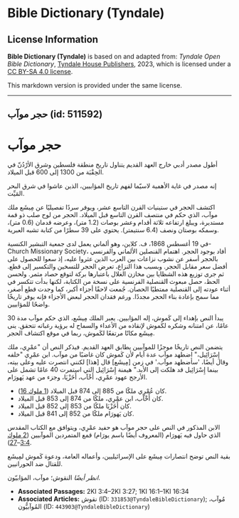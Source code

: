 # Bible Dictionary (Tyndale)

## License Information

**Bible Dictionary (Tyndale)** is based on and adapted from: _Tyndale Open Bible Dictionary_, [Tyndale House Publishers](https://tyndaleopenresources.com/), 2023, which is licensed under a [CC BY-SA 4.0 license](https://creativecommons.org/licenses/by-sa/4.0/legalcode.en).

This markdown version is provided under the same license.



--------------------------------

## حجر موآب (id: 511592)

حجر موآب
========

أطول مصدر أدبي خارج العهد القديم يتناول تاريخ منطقة فلسطين وشرق الأرْدُنّ في الحِقْبَة من 1300 إلى 600 قبل الميلاد.

إنه مصدر في غاية الأهمية لاسيّما لفهم تاريخ المؤابيين، الذين عاشوا في شرق البحر المَيِّت.

اكتشف الحجر في ستينيات القرن التاسع عشر، ويوفر سردًا تفصيليًا عن مِيشَع ملك موآب، الذي حكم في منتصف القرن التاسع قبل الميلاد. الحجر من لوح صلب ذو قمة مستديرة، ويبلغ ارتفاعه ثلاثة أقدام وعشر بوصات (1\.2 متر)، وعرضه قدمان (0\.6 متر)، وسمكه بوصتان ونصف (6\.4 سنتيمتر). يحتوي على 39 سطرًا من كتابة تشبه العبرية.

في 19 أغسطس 1868، ف. كلاين، وهو ألماني يعمل لدى جمعية التبشير الكنسية\-Church Missionary Society، أفاد بوجود الحجر. اهتمام القنصلين الألماني والفرنسي بالحجر أسفر عن نشوب نزاعات بين العرب الذين عثروا عليه، إذ سعوا للحصول على أفضل سعر مقابل الحجر. وبسبب هذا النزاع، تعرض الحجر للتسخين والتكسير إلى قطع. ثم جرى توزيع هذه الشظايا بين مخازن الغلال باعتبارها بركة لتوقع حصاد مثمر. ولحسن الحظ، حصل مبعوث **ا**لقنصلية الفرنسية على نسخة من الكتابة، لكنها بدأت تتكسر في أثناء عودته إلى القنصلية ممتطيًا الحصان. جُمعت لاحقًا أجزاء أكبر، كما وجدت قطع أصغر، مما سمح بإعادة بناء الحجر مجددًا. ورغم فقدان الحجر لبعض الأجزاء فإنه يوفر تاريخًا واضحًا للمؤابيين.

يبدأ النص بإهداء إلى كَموش، إله المؤابيين. يعبر الملك مِيشَع، الذي حكم موآب مدة 30 عامًا، عن امتنانه وشكره لكَموش لإنقاذه من الأعداء والسماح له برؤية رغباته تتحقق. ينى مِيشَع مكانًا مرتفعًا لكَموش، ربما في موقع اكتشاف الحجر.

يتضمن النص تاريخًا موجزًا للموآبيين يطابق العهد القديم. فيذكر النص أن "عمْرِي، ملك إِسْرَائِيل،" اضطهد موآب عدة أيام لأن كَموش كان غاضبًا من موآب. ابن عمْرِي "خلفه وقال أيضًا، 'سأضطهد موآب.' في زمن \[مِيشَع] قال \[هذا] لكنني انتصرت عليه وعلى بيته، بينما إِسْرَائِيل قد هلكت إلى الأبد." هيمنة إِسْرَائِيل التي استمرت 40 عامًا تشمل على الأرجح عهود عمْرِي، أَخْآب، أَخَزْيَا، وجزء من عهد يَهورَام.

* كان عُمْرِي ملكًا من 885 إلى 874 قبل الميلاد ([1 ملوك 16](https://ref.ly/1Kgs16:1-1Kgs16:34)).
* كان أَخْآب، ابن عمْرِي، ملكًا من 874 إلى 853 قبل الميلاد.
* كان أَخَزْيَا ملكًا من 853 إلى 852 قبل الميلاد.
* كان يَهورَام ملكًا من 852 إلى 841 قبل الميلاد.

الابن المذكور في النص على حجر موآب هو حفيد عمْرِي، ويتوافق مع الكتاب المقدس الذي حاول فيه يَهورَام (المعروف أيضًا باسم يورَام) قمع المتمردين الموآبيين ([2 ملوك 3:4](https://ref.ly/2Kgs3:4-2Kgs3:27)–[27](https://ref.ly/2Kgs3:4-2Kgs3:27)).

بقية النص توضح انتصارات مِيشَع على الإسرائيليين، وأعماله العامة، ودعوة كَموش لمِيشَع للقتال ضد الحورانيين.

*انظر أيضًا* النقوش؛ موآب، المؤابيّون.

* **Associated Passages:** 2KI 3:4–2KI 3:27; 1KI 16:1–1KI 16:34
* **Associated Articles:** نقوش (ID: `331853@TyndaleBibleDictionary`); مُوآب، المُوآبيُّون (ID: `443903@TyndaleBibleDictionary`)

